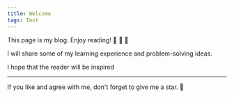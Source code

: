 ```yaml
---
title: Welcome
tags: Text
---
```


This page is my blog. Enjoy reading! :ghost: :ghost: :ghost:

I will share some of my learning experience and problem-solving ideas.

I hope that the reader will be inspired

---

If you like and agree with me, don't forget to give me a star. :star2:

